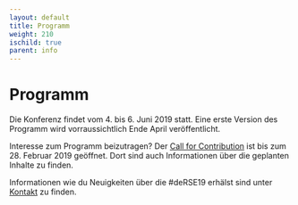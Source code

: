 ```yaml
--- 
layout: default 
title: Programm
weight: 210
ischild: true
parent: info
---
```


# Programm

Die Konferenz findet vom 4. bis 6. Juni 2019 statt. Eine erste Version des Programm wird vorraussichtlich Ende April veröffentlicht.

Interesse zum Programm beizutragen? Der [Call for Contribution](call.html) ist bis zum 28. Februar 2019 geöffnet. Dort sind auch Informationen über die geplanten Inhalte zu finden.

Informationen wie du Neuigkeiten über die #deRSE19 erhälst sind unter [Kontakt](contact.html) zu finden.
